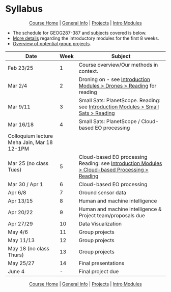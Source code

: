 Syllabus
================

<center>

[Course Home](../README.md) | [General Info](general-information.md) |
[Projects](projects.md) | [Intro Modules](introductory-modules.md)

</center>

  - The schedule for GEOG287-387 and subjects covered is below.
  - [More details](introductory-modules.md) regarding the introductory
    modules for the first 8 weeks.
  - [Overview of potential group
projects](projects.md).

| Date        | Week | Subject                                                                                                                                            |
| ----------- | ---- | -------------------------------------------------------------------------------------------------------------------------------------------------- |
| Feb 23/25   | 1    | Course overview/Our methods in context.                                                                                                            |
| Mar 2/4     | 2    | Droning on - see [Introduction Modules \> Drones \> Reading](introductory-modules.md#droning-on) for reading                                       |
| Mar 9/11    | 3    | Small Sats: PlanetScope. Reading: see [Introduction Modules \> Small Sats \> Reading](introductory-modules.md#small-sats)                          |
| Mar 16/18   | 4    | Small Sats: PlanetScope / Cloud-based EO processing
Colloquium lecture Meha Jain, Mar 18 12-1PM                                                                                              |
| Mar 25 (no class Tues)| 5    | Cloud-based EO processing Reading: see [Introduction Modules \> Cloud-based Processing \> Reading](introductory-modules.md#cloud-based-processing) |
| Mar 30 / Apr 1 | 6    | Cloud-based EO processing                                                                                                                          |
| Apr 6/8   | 7    | Ground sensor data                                                                                                                         |
| Apr 13/15 | 8    | Human and machine intelligence                                                                                                                     |
| Apr 20/22 | 9    | Human and machine intelligence & Project team/proposals due                                                                                        |
| Apr 27/29 | 10   | Data Visualization                                                                                                                                     |
| May 4/6   | 11   | Group projects                                                                                                                                     |
| May 11/13 | 12   | Group projects                                                                                                                                     |
| May 18 (no class Thurs) | 13   | Group projects                                                                                                                               |
| May 25/27      | 14   | Final presentations                                                                                                                                 |
| June 4      | \-   | Final project due                                                                                                                                  |

<center>

[Course Home](../README.md) | [General Info](general-information.md) |
[Projects](projects.md) | [Intro Modules](introductory-modules.md)

</center>
